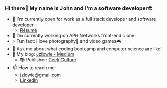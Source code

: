 ### Hi there👋 My name is John and I'm a software developer🤓

- 💼 I'm currently open for work as a full stack developer and software developer
    - [Résumé](https://resume.creddle.io/resume/89sepdxunfs)
- 🔭 I’m currently working on APH Networks front-end clone
- ⚡ Fun fact: I love photography📸 and video games🎮
- 💬 Ask me about what coding bootcamp and computer science are like!
- 📖 My blog: [Jzlowie - Medium](https://jzlowie.medium.com)
    - 📚 Publisher: [Geek Culture](https://medium.com/geekculture)
- 📫 How to reach me: 
    - jzlowie@gmail.com
    - [LinkedIn](www.linkedin.com/in/jzlowie)

<!-- - 🌱 I’m currently learning ...
- 👯 I’m looking to collaborate on ...
- 🤔 I’m looking for help with ...
- 💬 Ask me about ...
- 😄 Pronouns: ... -->


